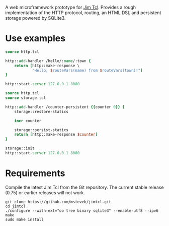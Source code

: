 A web microframework prototype for [Jim Tcl](http://jim.tcl.tk/). Provides a rough implementation of the HTTP protocol, routing, an HTML DSL and persistent storage powered by SQLite3.

# Use examples
```Tcl
source http.tcl

http::add-handler /hello/:name/:town {
    return [http::make-response \
            "Hello, $routeVars(name) from $routeVars(town)!"]
}

http::start-server 127.0.0.1 8080
```

```Tcl
source http.tcl
source storage.tcl

http::add-handler /counter-persistent {{counter 0}} {
    storage::restore-statics

    incr counter

    storage::persist-statics
    return [http::make-response $counter]
}

storage::init
http::start-server 127.0.0.1 8080
```

# Requirements
Compile the latest Jim Tcl from the Git repository. The current stable release (0.75) or earlier releases will not work.

```
git clone https://github.com/msteveb/jimtcl.git
cd jimtcl
./configure --with-ext="oo tree binary sqlite3" --enable-utf8 --ipv6
make
sudo make install
```
